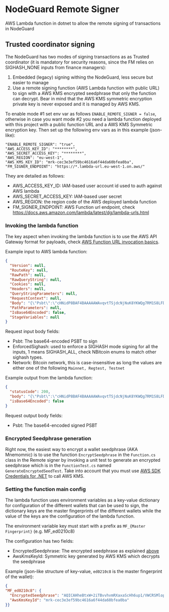 # NodeGuard Remote Signer
AWS Lambda function in dotnet to allow the remote signing of transactions in NodeGuard

## Trusted coordinator signing
The NodeGuard has two modes of signing transactions as as Trusted coordinator (it is mandatory for security reasons, since the FM relies on SIGHASH_NONE inputs from finance managers):
1. Embedded (legacy) signing withing the NodeGuard, less secure but easier to manage
2. Use a remote signing function (AWS Lambda function with public URL) to sign with a AWS KMS encrypted seedphrase that only the function can decrypt. Bear in mind that the AWS KMS symmetric encryption private key is never exposed and it is managed by AWS KMS.

To enable mode #1 set env var as follows `ENABLE_REMOTE_SIGNER = false`, otherwise in case you want mode #2 you need a lambda function deployed with this project with a public function URL and a AWS KMS Symmetric encryption key. Then set up the following env vars as in this example (json-like):
```
"ENABLE_REMOTE_SIGNER": "true",
"AWS_ACCESS_KEY_ID": "********",
"AWS_SECRET_ACCESS_KEY": "********",
"AWS_REGION": "eu-west-1",
"AWS_KMS_KEY_ID": "mrk-cec3e3ef59bc4616a6f44da60bfea0ba", 
"FM_SIGNER_ENDPOINT": "https://*.lambda-url.eu-west-1.on.aws/"
```
They are detailed as follows:
- AWS_ACCESS_KEY_ID:  IAM-based user account id used to auth against AWS lambda
- AWS_SECRET_ACCESS_KEY: IAM-based user secret
- AWS_REGION: the region code of the AWS deployed lambda function
- FM_SIGNER_ENDPOINT: AWS Function url endpoint, check https://docs.aws.amazon.com/lambda/latest/dg/lambda-urls.html

### Invoking the lambda function

The key aspect when invoking the lambda function is to use the AWS API Gateway format for payloads, check [AWS Function URL invocation basics](https://docs.aws.amazon.com/lambda/latest/dg/urls-invocation.html).


Example input to AWS lambda function:
```json
{
  "Version": null,
  "RouteKey": null,
  "RawPath": null,
  "RawQueryString": null,
  "Cookies": null,
  "Headers": null,
  "QueryStringParameters": null,
  "RequestContext": null,
  "Body": "{\"Psbt\":\"cHNidP8BAF4BAAAAAWAvqvtTSjdcNjNuK8YKWQg7RM1S8LFDdIXg3KU34l6/AQAAAAD/////AYSRNXcAAAAAIgAguNLINpkV//IIFd1ti2ig15\\u002B6mPOhNWykV0mwsneO9FcAAAAATwEENYfPAy8RJCyAAAAB/DvuQjoBjOttImoGYyiO0Pte4PqdeQqzcNAw4Ecw5sgDgI4uHNSCvdBxlpQ8WoEz0WmvhgIra7A4F3FkTsB0RNcQH8zk3jAAAIABAACAAQAAgE8BBDWHzwNWrAP0gAAAAfkIrkpmsP\\u002BhqxS1WvDOSPKnAiXLkBCQLWkBr5C5Po\\u002BBAlGvFeBbuLfqwYlbP19H/\\u002B/s2DIaAu8iKY\\u002BJ0KIDffBgEGDzoLMwAACAAQAAgAEAAIBPAQQ1h88DfblGjYAAAAH1InDHaHo6\\u002BzUe9PG5owwQ87bTkhcGg66pSIwTmhHJmAMiI4UjOOpn\\u002B/2Nw1KrJiXnmid2RiEja/HAITCQ00ienxDtAhDIMAAAgAEAAIABAACAAAEBKwCUNXcAAAAAIgAgs1MYpDJWIIGz/LeRwb5D/c1wgjKmSotvf8QyY3nsEMQiAgLYVMVgz\\u002BbATgvrRDQbanlASVXtiUwPt9yCgkQfv2kssUcwRAIgKsJYoVeZWSHLhJIIELCGqDZXBWF2JcYFgYUbTSg31gYCIAbh5LXC9mmOKmqjB3kW3rgBbHrht4B3Vz5jDXmrS\\u002Bn7AgEDBAIAAAABBWlSIQLYVMVgz\\u002BbATgvrRDQbanlASVXtiUwPt9yCgkQfv2kssSEDAmf/CxGXSG9xiPljcG/e5CXFnnukFn0pJ64Q9U2aNL8hAxpTd/JawX43QWk3yFK6wOPpsRK931hHnT2R2BYwsouPU64iBgLYVMVgz\\u002BbATgvrRDQbanlASVXtiUwPt9yCgkQfv2kssRgfzOTeMAAAgAEAAIABAACAAAAAAAAAAAAiBgMCZ/8LEZdIb3GI\\u002BWNwb97kJcWee6QWfSknrhD1TZo0vxhg86CzMAAAgAEAAIABAACAAAAAAAAAAAAiBgMaU3fyWsF\\u002BN0FpN8hSusDj6bESvd9YR509kdgWMLKLjxjtAhDIMAAAgAEAAIABAACAAAAAAAAAAAAAAA==\",\"EnforcedSighash\":1,\"Network\":\"Regtest\"}",
  "PathParameters": null,
  "IsBase64Encoded": false,
  "StageVariables": null
}
```
Request input body fields:
- Psbt: The base64-encoded PSBT to sign
- EnforcedSighash: used to enforce a SIGHASH mode signing for all the inputs, 1 means SIGHASH_ALL, check NBitcoin enums to match other sighash types.
- Network: Bitcoin network, this is case-insensitive as long the values are either one of the following `Mainnet, Regtest, Testnet`

Example output from the lambda function:

```json
{
  "statusCode": 200,
  "body": "{\"Psbt\":\"cHNidP8BAF4BAAAAAWAvqvtTSjdcNjNuK8YKWQg7RM1S8LFDdIXg3KU34l6/AQAAAAD/////AYSRNXcAAAAAIgAguNLINpkV//IIFd1ti2ig15\\u002B6mPOhNWykV0mwsneO9FcAAAAATwEENYfPAy8RJCyAAAAB/DvuQjoBjOttImoGYyiO0Pte4PqdeQqzcNAw4Ecw5sgDgI4uHNSCvdBxlpQ8WoEz0WmvhgIra7A4F3FkTsB0RNcQH8zk3jAAAIABAACAAQAAgE8BBDWHzwNWrAP0gAAAAfkIrkpmsP\\u002BhqxS1WvDOSPKnAiXLkBCQLWkBr5C5Po\\u002BBAlGvFeBbuLfqwYlbP19H/\\u002B/s2DIaAu8iKY\\u002BJ0KIDffBgEGDzoLMwAACAAQAAgAEAAIBPAQQ1h88DfblGjYAAAAH1InDHaHo6\\u002BzUe9PG5owwQ87bTkhcGg66pSIwTmhHJmAMiI4UjOOpn\\u002B/2Nw1KrJiXnmid2RiEja/HAITCQ00ienxDtAhDIMAAAgAEAAIABAACAAAEBKwCUNXcAAAAAIgAgs1MYpDJWIIGz/LeRwb5D/c1wgjKmSotvf8QyY3nsEMQBAwQBAAAAAQVpUiEC2FTFYM/mwE4L60Q0G2p5QElV7YlMD7fcgoJEH79pLLEhAwJn/wsRl0hvcYj5Y3Bv3uQlxZ57pBZ9KSeuEPVNmjS/IQMaU3fyWsF\\u002BN0FpN8hSusDj6bESvd9YR509kdgWMLKLj1OuIgIC2FTFYM/mwE4L60Q0G2p5QElV7YlMD7fcgoJEH79pLLFHMEQCICrCWKFXmVkhy4SSCBCwhqg2VwVhdiXGBYGFG00oN9YGAiAG4eS1wvZpjipqowd5Ft64AWx64beAd1c\\u002BYw15q0vp\\u002BwIiAgMaU3fyWsF\\u002BN0FpN8hSusDj6bESvd9YR509kdgWMLKLj0cwRAIgU0100AuYgFliCrcGHwN4nB5ZIPSTbGlFEyjuCccDgxICIBf3Zeqc\\u002B7g49r\\u002BnIYw7tFpo7Jt6RasMja2X3RJuy9Y/ASIGAthUxWDP5sBOC\\u002BtENBtqeUBJVe2JTA\\u002B33IKCRB\\u002B/aSyxGB/M5N4wAACAAQAAgAEAAIAAAAAAAAAAACIGAwJn/wsRl0hvcYj5Y3Bv3uQlxZ57pBZ9KSeuEPVNmjS/GGDzoLMwAACAAQAAgAEAAIAAAAAAAAAAACIGAxpTd/JawX43QWk3yFK6wOPpsRK931hHnT2R2BYwsouPGO0CEMgwAACAAQAAgAEAAIAAAAAAAAAAAAAA\"}",
  "isBase64Encoded": false
}
```

Request output body fields:
- Psbt: The base64-encoded signed PSBT

### Encrypted Seedphrase generation
Right now, the easiest way to encrypt a wallet seedphrase (AKA Mnemomnic) is to use the function `EncryptSeedphrase` in the `Function.cs` class in the Remote signer by invoking a unit test to generate an encrypted seedphrase which is in  the `FunctionTest.cs` named `GenerateEncryptedSeedTest`. Take into account that you must use [AWS SDK Credentials for .NET](https://docs.aws.amazon.com/sdk-for-net/v3/developer-guide/net-dg-config-creds.html) to call AWS KMS. 

### Setting the function main config
The lambda function uses environment variables as a key-value dictionary for configuration of the different wallets that can be used to sign, the dictionary keys are the master fingerprints of the different wallets while the value of the keys are the configuration of the lambda function.

The environment variable key must start with a prefix as `MF_{Master Fingerprint}` (e.g. MF_ed0210c8)

The configuration has two fields:
* EncryptedSeedphrase: The encrypted seedphrase as explained [above](#encrypted-seedphrase-generation)
* AwsKmsKeyId: Symmetric key generated by AWS KMS which decrypts the seedphrase

Example (json-like structure of key-value, `ed0210c8` is the master fingerprint of the wallet):
```json
{
"MF_ed0210c8": {
  "EncryptedSeedphrase": "AQICAHheBtxW+2iTBvvhvmRXaxaScHh6up1/VWCRSMlopexrdwE1C/ylXBL5pmjJ3P/UG7XnAAABBzCCAQMGCSqGSIb3DQEHBqCB9TCB8gIBADCB7AYJKoZIhvcNAQcBMB4GCWCGSAFlAwQBLjARBAxPlkxPX65p7aRcXykCARCAgb4En2Bb/nWQ6m4i3JDP+KGjaGDAVF4LR6+2Ljl7orp6pfZbCCxK6e89OBpJWi7elQM670vD/SWkYSZ9MUWUshU8n7NyBJZuZgBhtaH6j6yDhgHtBv7cwJngv0d72QEaTrH2YqLCVuoddEKEpB13ezfkf56230QD134kcJze4fITQGA6sXxQ0x+WjKOeYltpB+Shk4+kaNja42ZM0MMjyrMOmQtXCkgdoTUVi6twiqU+qr8mQEEq0aNdZzlLCI/v",
  "AwsKmsKeyId": "mrk-cec3e3ef59bc4616a6f44da60bfea0ba"
}}
```
